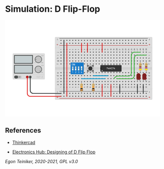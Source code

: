 # Simulation: D Flip-Flop


![D Flip-Flop](d-flip-flop.png)


## References
* [Thinkercad](https://www.tinkercad.com/things/3NlWHkeMYlp-d-flip-flop)

* [Electronics Hub: Designing of D Flip Flop](https://www.electronicshub.org/d-flip-flop/)


*Egon Teiniker, 2020-2021, GPL v3.0* 
